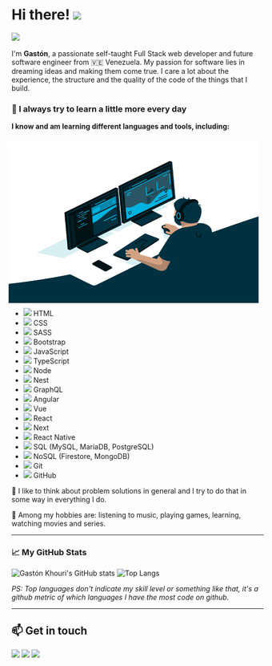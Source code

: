 # Hi there! <img src="https://media.giphy.com/media/hvRJCLFzcasrR4ia7z/giphy.gif" height="25px">

![](https://visitor-badge.glitch.me/badge?page_id=gastonkhouri.gastonkhouri)

I'm **Gastón**, a passionate self-taught Full Stack web developer and future software engineer from 🇻🇪 Venezuela. My passion for software lies in dreaming ideas and making them come true. I care a lot about the experience, the structure and the quality of the code of the things that I build.

### 📌 I always try to learn a little more every day

**I know and am learning different languages ​​and tools, including:**

<img align="right" style="margin: 10px" alt="GIF" src="https://raw.githubusercontent.com/gastonkhouri/gastonkhouri/main/.github/images/code.gif" width="500" height="320" />

- <img height="18" src="https://img.icons8.com/color/96/000000/html-5--v1.png"/> HTML
- <img height="18" src="https://img.icons8.com/color/96/000000/css3.png"/> CSS
- <img height="18" src="https://img.icons8.com/color/96/000000/sass.png"/> SASS
- <img height="18" src="https://img.icons8.com/color/96/000000/bootstrap.png"/> Bootstrap
- <img height="18" src="https://img.icons8.com/color/96/000000/javascript.png"/> JavaScript
- <img height="18" src="https://img.icons8.com/color/96/000000/typescript.png"/> TypeScript
- <img height="18" src="https://img.icons8.com/windows/96/68a063/node-js.png"/> Node
- <img height="18" src="https://static-00.iconduck.com/assets.00/nestjs-icon-512x510-9nvpcyc3.png"/> Nest
- <img height="18" src="https://img.icons8.com/color/96/graphql.png"/> GraphQL
- <img height="18" src="https://img.icons8.com/color/96/000000/angularjs.png"/> Angular
- <img height="18" src="https://img.icons8.com/color/96/000000/vue-js.png"/> Vue
- <img height="18" src="https://img.icons8.com/officel/96/000000/react.png"/> React
- <img height="18" src="https://img.icons8.com/fluency-systems-regular/96/AC3AC7/nextjs.png"/> Next
- <img height="18" src="https://img.icons8.com/color/96/react-native.png"/> React Native
- <img height="18" src="https://img.icons8.com/color/96/000000/postgreesql.png"/> SQL (MySQL, MariaDB, PostgreSQL)
- <img height="18" src="https://img.icons8.com/color/96/000000/firebase.png"/> NoSQL (Firestore, MongoDB)
- <img height="18" src="https://img.icons8.com/color/96/fa314a/git.png"/> Git
- <img height="18" src="https://img.icons8.com/plasticine/96/000000/github.png"/> GitHub
 
📝 I like to think about problem solutions in general and I try to do that in some way in everything I do.

💬 Among my hobbies are: listening to music, playing games, learning, watching movies and series.

<hr/>

### 📈 My GitHub Stats

![Gastón Khouri's GitHub stats](https://github-readme-stats.vercel.app/api?username=gastonkhouri&hide=contribs,prs&theme=dark&show_icons=true) ![Top Langs](https://github-readme-stats.vercel.app/api/top-langs/?username=gastonkhouri&layout=compact&theme=dark)

*PS: Top languages ​​don't indicate my skill level or something like that, it's a github metric of which languages ​​I have the most code on github.*

<hr/>

## 📫 Get in touch
<a href="https://twitter.com/khourigaston"><img width="36px" src="https://img.icons8.com/fluent/96/000000/twitter.png"/></a>
<a href="https://instagram.com/gastonkhouri"><img width="36px" src="https://img.icons8.com/fluent/96/000000/instagram-new.png"/></a>
<a href="https://linkedin.com/in/gastonkhouri"><img width="36px" src="https://img.icons8.com/fluent/96/000000/linkedin.png"/></a>

